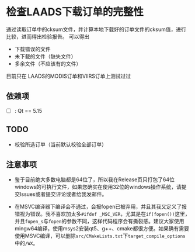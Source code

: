 # 检查LAADS下载订单的完整性

通过读取订单中的cksum文件，并计算本地下载好的订单文件的cksum值，进行比较，进而得出检验报告。
可以得出

- 下载错误的文件
- 未下载的文件（缺失文件）
- 多余文件（不应该有的文件）

目前只在 LAADS的MODIS订单和VIIRS订单上测试过过

## 依赖项

- [ ] : Qt == 5.15

## TODO

- 校验所选订单（当前默认校验全部订单）

## 注意事项

- 鉴于目前绝大多数电脑都是64位了，所以我在Release页只打包了64位windows的可执行文件，如果您确实在使用32位的windows操作系统，请提交Issues或者提交评论或者给我发邮件。

- 在MSVC编译器下编译会不通过，会报fopen已被弃用，并且其我又定义了报错视为错误。我不喜欢加太多`#ifdef _MSC_VER`，尤其是在`if(fopen())`这里，并且`fopen_s`与`fopen`的参数不同，这样代码程序会有撕裂感。建议大家使用mingw64编译，使用msys2安装qt5、g++、cmake都很方便。如果确有需要使用MSVC编译，可以删除`src/CMakeLists.txt`下`target_compile_options`中的`/WX`。
